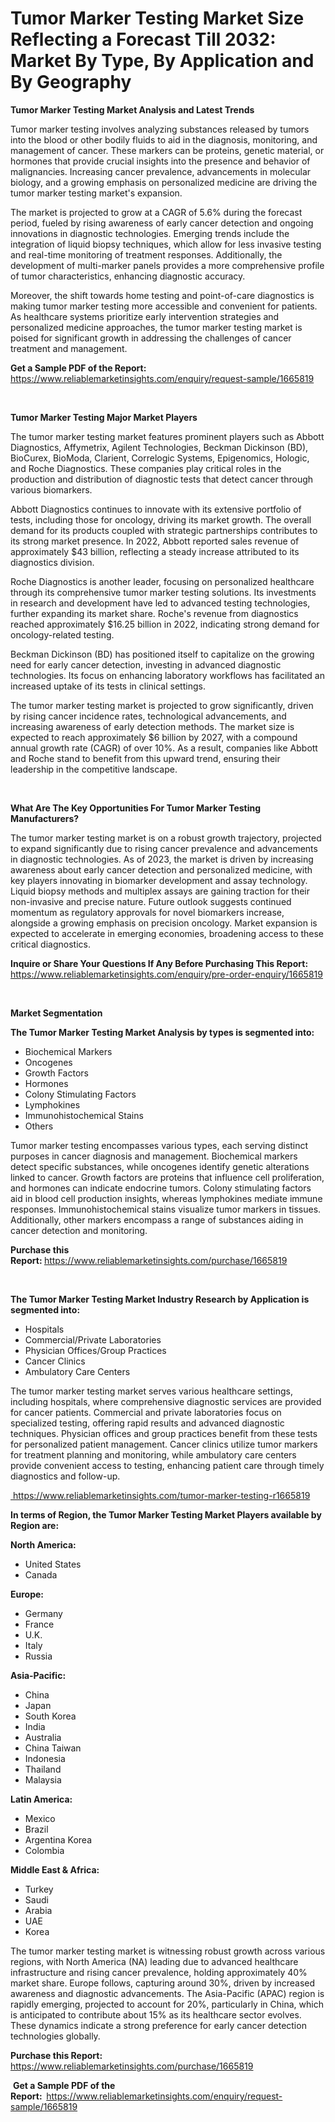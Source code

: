 <p><h1>Tumor Marker Testing Market Size Reflecting a Forecast Till 2032: Market By Type, By Application and By Geography</h1></p><p><strong>Tumor Marker Testing Market Analysis and Latest Trends</strong></p>
<p><p>Tumor marker testing involves analyzing substances released by tumors into the blood or other bodily fluids to aid in the diagnosis, monitoring, and management of cancer. These markers can be proteins, genetic material, or hormones that provide crucial insights into the presence and behavior of malignancies. Increasing cancer prevalence, advancements in molecular biology, and a growing emphasis on personalized medicine are driving the tumor marker testing market's expansion.</p><p>The market is projected to grow at a CAGR of 5.6% during the forecast period, fueled by rising awareness of early cancer detection and ongoing innovations in diagnostic technologies. Emerging trends include the integration of liquid biopsy techniques, which allow for less invasive testing and real-time monitoring of treatment responses. Additionally, the development of multi-marker panels provides a more comprehensive profile of tumor characteristics, enhancing diagnostic accuracy.</p><p>Moreover, the shift towards home testing and point-of-care diagnostics is making tumor marker testing more accessible and convenient for patients. As healthcare systems prioritize early intervention strategies and personalized medicine approaches, the tumor marker testing market is poised for significant growth in addressing the challenges of cancer treatment and management.</p></p>
<p><strong>Get a Sample PDF of the Report:&nbsp;</strong> <a href="https://www.reliablemarketinsights.com/enquiry/request-sample/1665819?utm_campaign=2714&utm_medium=2&utm_source=Github&utm_content=ia&utm_term=12042025&utm_id=tumor-marker-testing">https://www.reliablemarketinsights.com/enquiry/request-sample/1665819</a></p>
<p>&nbsp;</p>
<p><strong>Tumor Marker Testing Major Market Players</strong></p>
<p><p>The tumor marker testing market features prominent players such as Abbott Diagnostics, Affymetrix, Agilent Technologies, Beckman Dickinson (BD), BioCurex, BioModa, Clarient, Correlogic Systems, Epigenomics, Hologic, and Roche Diagnostics. These companies play critical roles in the production and distribution of diagnostic tests that detect cancer through various biomarkers.</p><p>Abbott Diagnostics continues to innovate with its extensive portfolio of tests, including those for oncology, driving its market growth. The overall demand for its products coupled with strategic partnerships contributes to its strong market presence. In 2022, Abbott reported sales revenue of approximately $43 billion, reflecting a steady increase attributed to its diagnostics division.</p><p>Roche Diagnostics is another leader, focusing on personalized healthcare through its comprehensive tumor marker testing solutions. Its investments in research and development have led to advanced testing technologies, further expanding its market share. Roche's revenue from diagnostics reached approximately $16.25 billion in 2022, indicating strong demand for oncology-related testing.</p><p>Beckman Dickinson (BD) has positioned itself to capitalize on the growing need for early cancer detection, investing in advanced diagnostic technologies. Its focus on enhancing laboratory workflows has facilitated an increased uptake of its tests in clinical settings.</p><p>The tumor marker testing market is projected to grow significantly, driven by rising cancer incidence rates, technological advancements, and increasing awareness of early detection methods. The market size is expected to reach approximately $6 billion by 2027, with a compound annual growth rate (CAGR) of over 10%. As a result, companies like Abbott and Roche stand to benefit from this upward trend, ensuring their leadership in the competitive landscape.</p></p>
<p>&nbsp;</p>
<p><strong>What Are The Key Opportunities For Tumor Marker Testing Manufacturers?</strong></p>
<p><p>The tumor marker testing market is on a robust growth trajectory, projected to expand significantly due to rising cancer prevalence and advancements in diagnostic technologies. As of 2023, the market is driven by increasing awareness about early cancer detection and personalized medicine, with key players innovating in biomarker development and assay technology. Liquid biopsy methods and multiplex assays are gaining traction for their non-invasive and precise nature. Future outlook suggests continued momentum as regulatory approvals for novel biomarkers increase, alongside a growing emphasis on precision oncology. Market expansion is expected to accelerate in emerging economies, broadening access to these critical diagnostics.</p></p>
<p><strong>Inquire or Share Your Questions If Any Before Purchasing This Report:</strong> <a href="https://www.reliablemarketinsights.com/enquiry/pre-order-enquiry/1665819?utm_campaign=2714&utm_medium=2&utm_source=Github&utm_content=ia&utm_term=12042025&utm_id=tumor-marker-testing">https://www.reliablemarketinsights.com/enquiry/pre-order-enquiry/1665819</a></p>
<p>&nbsp;</p>
<p><strong>Market Segmentation</strong></p>
<p><strong>The Tumor Marker Testing Market Analysis by types is segmented into:</strong></p>
<p><ul><li>Biochemical Markers</li><li>Oncogenes</li><li>Growth Factors</li><li>Hormones</li><li>Colony Stimulating Factors</li><li>Lymphokines</li><li>Immunohistochemical Stains</li><li>Others</li></ul></p>
<p><p>Tumor marker testing encompasses various types, each serving distinct purposes in cancer diagnosis and management. Biochemical markers detect specific substances, while oncogenes identify genetic alterations linked to cancer. Growth factors are proteins that influence cell proliferation, and hormones can indicate endocrine tumors. Colony stimulating factors aid in blood cell production insights, whereas lymphokines mediate immune responses. Immunohistochemical stains visualize tumor markers in tissues. Additionally, other markers encompass a range of substances aiding in cancer detection and monitoring.</p></p>
<p><strong>Purchase this Report:&nbsp;</strong><a href="https://www.reliablemarketinsights.com/purchase/1665819?utm_campaign=2714&utm_medium=2&utm_source=Github&utm_content=ia&utm_term=12042025&utm_id=tumor-marker-testing">https://www.reliablemarketinsights.com/purchase/1665819</a></p>
<p>&nbsp;</p>
<p><strong>The Tumor Marker Testing Market Industry Research by Application is segmented into:</strong></p>
<p><ul><li>Hospitals</li><li>Commercial/Private Laboratories</li><li>Physician Offices/Group Practices</li><li>Cancer Clinics</li><li>Ambulatory Care Centers</li></ul></p>
<p><p>The tumor marker testing market serves various healthcare settings, including hospitals, where comprehensive diagnostic services are provided for cancer patients. Commercial and private laboratories focus on specialized testing, offering rapid results and advanced diagnostic techniques. Physician offices and group practices benefit from these tests for personalized patient management. Cancer clinics utilize tumor markers for treatment planning and monitoring, while ambulatory care centers provide convenient access to testing, enhancing patient care through timely diagnostics and follow-up.</p></p>
<p><a href="https://www.reliablemarketinsights.com/tumor-marker-testing-r1665819?utm_campaign=2714&utm_medium=2&utm_source=Github&utm_content=ia&utm_term=12042025&utm_id=tumor-marker-testing">&nbsp;https://www.reliablemarketinsights.com/tumor-marker-testing-r1665819</a></p>
<p><strong>In terms of Region, the Tumor Marker Testing Market Players available by Region are:</strong></p>
<p>
    <p> <strong> North America: </strong>
        <ul>
            <li>United States</li>
            <li>Canada</li>
        </ul>
        </p> 
    <p> <strong> Europe: </strong>
        <ul>
            <li>Germany</li>
            <li>France</li>
            <li>U.K.</li>
            <li>Italy</li>
            <li>Russia</li>
        </ul>
        </p> 
    <p> <strong> Asia-Pacific: </strong>
        <ul>
            <li>China</li>
            <li>Japan</li>
            <li>South Korea</li>
            <li>India</li>
            <li>Australia</li>
            <li>China Taiwan</li>
            <li>Indonesia</li>
            <li>Thailand</li>
            <li>Malaysia</li>
        </ul>
        </p> 
    <p> <strong> Latin America: </strong>
        <ul>
            <li>Mexico</li>
            <li>Brazil</li>
            <li>Argentina Korea</li>
            <li>Colombia</li>
        </ul>
        </p> 
    <p> <strong> Middle East & Africa: </strong>
        <ul>
            <li>Turkey</li>
            <li>Saudi</li>
            <li>Arabia</li>
            <li>UAE</li>
            <li>Korea</li>
        </ul>
    </p>
    </p>
<p><p>The tumor marker testing market is witnessing robust growth across various regions, with North America (NA) leading due to advanced healthcare infrastructure and rising cancer prevalence, holding approximately 40% market share. Europe follows, capturing around 30%, driven by increased awareness and diagnostic advancements. The Asia-Pacific (APAC) region is rapidly emerging, projected to account for 20%, particularly in China, which is anticipated to contribute about 15% as its healthcare sector evolves. These dynamics indicate a strong preference for early cancer detection technologies globally.</p></p>
<p><strong>Purchase this Report: </strong><a href="https://www.reliablemarketinsights.com/purchase/1665819?utm_campaign=2714&utm_medium=2&utm_source=Github&utm_content=ia&utm_term=12042025&utm_id=tumor-marker-testing">https://www.reliablemarketinsights.com/purchase/1665819</a></p>
<p>&nbsp;<strong>Get a Sample PDF of the Report:&nbsp;&nbsp;</strong><a href="https://www.reliablemarketinsights.com/enquiry/request-sample/1665819?utm_campaign=2714&utm_medium=2&utm_source=Github&utm_content=ia&utm_term=12042025&utm_id=tumor-marker-testing">https://www.reliablemarketinsights.com/enquiry/request-sample/1665819</a></p>
<p><strong></strong></p>
<p><p></p><p></p><p></p></p>